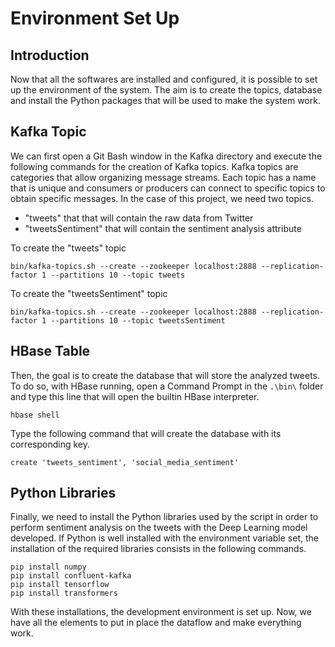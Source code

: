 # Environment Set Up

## Introduction

Now that all the softwares are installed and configured, it is possible to set up the environment of the system. The aim is to create the topics, database and install the Python packages that will be used to make the system work.

## Kafka Topic

We can first open a Git Bash window in the Kafka directory and execute the following commands for the creation of Kafka topics. Kafka topics are categories that allow organizing message streams. Each topic has a name that is unique and consumers or producers can connect to specific topics to obtain specific messages. In the case of this project, we need two topics.

- "tweets" that that will contain the raw data from Twitter
- "tweetsSentiment" that will contain the sentiment analysis attribute

To create the "tweets" topic
~~~
bin/kafka-topics.sh --create --zookeeper localhost:2888 --replication-factor 1 --partitions 10 --topic tweets
~~~

To create the "tweetsSentiment" topic
~~~
bin/kafka-topics.sh --create --zookeeper localhost:2888 --replication-factor 1 --partitions 10 --topic tweetsSentiment
~~~

## HBase Table

Then, the goal is to create the database that will store the analyzed tweets. To do so, with HBase running, open a Command Prompt in the `.\bin\` folder and type this line that will open the builtin HBase interpreter. 
~~~
hbase shell
~~~

Type the following command that will create the database with its corresponding key.
~~~
create 'tweets_sentiment', 'social_media_sentiment'
~~~

## Python Libraries

Finally, we need to install the Python libraries used by the script in order to perform sentiment analysis on the tweets with the Deep Learning model developed. If Python is well installed with the environment variable set, the installation of the required libraries consists in the following commands.
~~~
pip install numpy
pip install confluent-kafka
pip install tensorflow
pip install transformers
~~~

With these installations, the development environment is set up. Now, we have all the elements to put in place the dataflow and make everything work.
